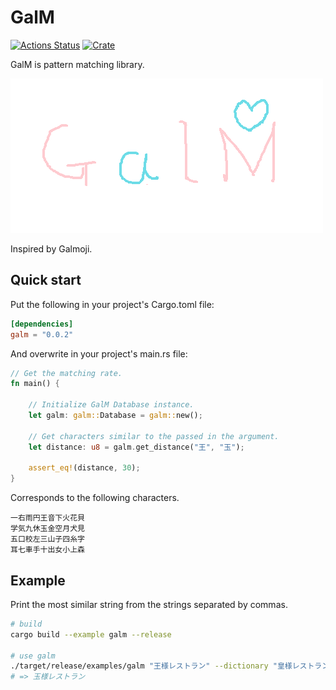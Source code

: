 # GalM

[![Actions Status](https://github.com/awrznc/GalM/workflows/Build/badge.svg)](https://github.com/awrznc/GalM/actions)
[![Crate](https://img.shields.io/crates/v/galm.svg)](https://crates.io/crates/galm)

GalM is pattern matching library.

![galm](docs/assets/image/galm.png)

Inspired by Galmoji.

## Quick start

Put the following in your project's Cargo.toml file:

```toml
[dependencies]
galm = "0.0.2"
```

And overwrite in your project's main.rs file:

```rust
// Get the matching rate.
fn main() {

    // Initialize GalM Database instance.
    let galm: galm::Database = galm::new();

    // Get characters similar to the passed in the argument.
    let distance: u8 = galm.get_distance("王", "玉");

    assert_eq!(distance, 30);
}
```

Corresponds to the following characters.

```
一右雨円王音下火花貝
学気九休玉金空月犬見
五口校左三山子四糸字
耳七車手十出女小上森
```

## Example

Print the most similar string from the strings separated by commas.

```bash
# build
cargo build --example galm --release

# use galm
./target/release/examples/galm "王様レストラン" --dictionary "皇様レストラン,玉様レストラン,大様レストラン"
# => 玉様レストラン
```
